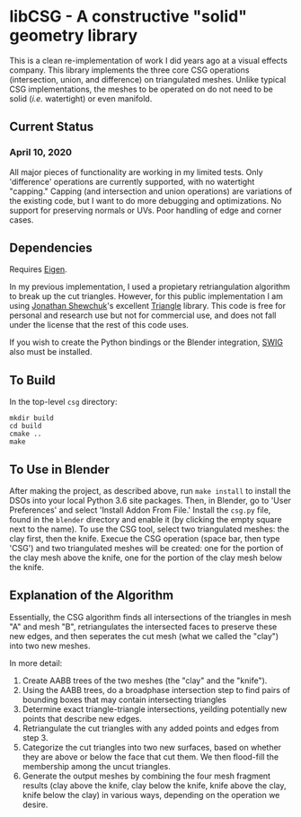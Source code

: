 # libCSG - A constructive "solid" geometry library #

This is a clean re-implementation of work I did years ago at a visual effects company.  This library implements the three core CSG operations (intersection, union, and difference) on triangulated meshes.  Unlike typical CSG implementations, the meshes to
be operated on do not need to be solid (*i.e.* watertight) or even manifold.

## Current Status ##
### April 10, 2020 ###
 All major pieces of functionality are working in my limited tests.  Only 'difference' operations are currently supported, with no watertight "capping."  Capping (and intersection and union operations) are variations of the existing code, but I want to do more debugging and optimizations. No support for preserving normals or UVs.  Poor handling of edge and corner cases.


## Dependencies ##
Requires [Eigen](http://eigen.tuxfamily.org/index.php?title=Main_Page#Download). 

In my previous implementation, I used a propietary retriangulation algorithm to break up
the cut triangles. However, for this public implementation I am using
[Jonathan Shewchuk](https://people.eecs.berkeley.edu/~jrs/)'s excellent
[Triangle](http://www.cs.cmu.edu/~quake/triangle.html) library. This code is free for
personal and research use but not for commercial use, and does not fall under the
license that the rest of this code uses.

If you wish to create the Python bindings or the Blender integration,
[SWIG](http://www.swig.org/) also must be installed.

## To Build ##
In the top-level ```csg``` directory:
```
mkdir build
cd build
cmake ..
make
```
## To Use in Blender ##
After making the project, as described above, run ```make install``` to install the DSOs into your local Python 3.6 site packages. Then, in Blender, go to 'User Preferences' and select 'Install Addon From File.'  Install the ```csg.py``` file, found in the ```blender``` directory and enable it (by clicking the empty square next to the name).  To use the CSG tool, select two triangulated meshes: the clay first, then the knife. Execue the CSG operation (space bar, then type 'CSG') and two triangulated meshes will be created: one for the portion of the clay mesh above the knife, one for the portion of the clay mesh below the knife.  

## Explanation of the Algorithm ##
Essentially, the CSG algorithm finds all intersections of the triangles in mesh "A" and
mesh "B", retriangulates the intersected faces to preserve these new edges, and then
seperates the cut mesh (what we called the "clay") into two new meshes.

In more detail:
1. Create AABB trees of the two meshes (the "clay" and the "knife").
2. Using the AABB trees, do a broadphase intersection step to find pairs of
bounding boxes that may contain intersecting triangles
3. Determine exact triangle-triangle intersections, yeilding potentially new
points that describe new edges.
4. Retriangulate the cut triangles with any added points and edges from step 3.
5. Categorize the cut triangles into two new surfaces, based on whether they
are above or below the face that cut them. We then flood-fill the membership among
the uncut triangles.
6. Generate the output meshes by combining the four mesh fragment results (clay above the knife, clay below the knife, knife above the clay, knife below the clay) in
various ways, depending on the operation we desire.

